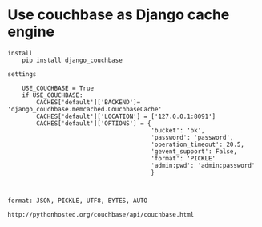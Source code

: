 Use couchbase as Django cache engine
====
    install
        pip install django_couchbase
    
    settings
        
        USE_COUCHBASE = True
        if USE_COUCHBASE:
            CACHES['default']['BACKEND']= 'django_couchbase.memcached.CouchbaseCache'
            CACHES['default']['LOCATION'] = ['127.0.0.1:8091']
            CACHES['default']['OPTIONS'] = {
                                            'bucket': 'bk',
                                            'password': 'password',
                                            'operation_timeout': 20.5,
                                            'gevent_support': False,
                                            'format': 'PICKLE'
                                            'admin:pwd': 'admin:password'
                                            }

                                            
                                            
    format: JSON, PICKLE, UTF8, BYTES, AUTO
    
    http://pythonhosted.org/couchbase/api/couchbase.html
    
    